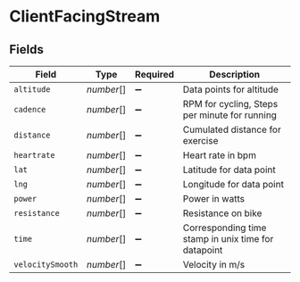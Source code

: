# ClientFacingStream


## Fields

| Field                                               | Type                                                | Required                                            | Description                                         |
| --------------------------------------------------- | --------------------------------------------------- | --------------------------------------------------- | --------------------------------------------------- |
| `altitude`                                          | *number*[]                                          | :heavy_minus_sign:                                  | Data points for altitude                            |
| `cadence`                                           | *number*[]                                          | :heavy_minus_sign:                                  | RPM for cycling, Steps per minute for running       |
| `distance`                                          | *number*[]                                          | :heavy_minus_sign:                                  | Cumulated distance for exercise                     |
| `heartrate`                                         | *number*[]                                          | :heavy_minus_sign:                                  | Heart rate in bpm                                   |
| `lat`                                               | *number*[]                                          | :heavy_minus_sign:                                  | Latitude for data point                             |
| `lng`                                               | *number*[]                                          | :heavy_minus_sign:                                  | Longitude for data point                            |
| `power`                                             | *number*[]                                          | :heavy_minus_sign:                                  | Power in watts                                      |
| `resistance`                                        | *number*[]                                          | :heavy_minus_sign:                                  | Resistance on bike                                  |
| `time`                                              | *number*[]                                          | :heavy_minus_sign:                                  | Corresponding time stamp in unix time for datapoint |
| `velocitySmooth`                                    | *number*[]                                          | :heavy_minus_sign:                                  | Velocity in m/s                                     |